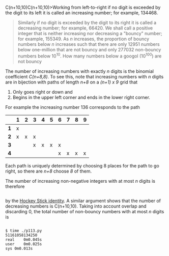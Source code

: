 C(n+10,10)C(n+10,10)>Working from left-to-right if no digit is exceeded by the digit to its left it is called an increasing number; for example, 134468.
>Similarly if no digit is exceeded by the digit to its right it is called a decreasing number; for example, 66420.
>We shall call a positive integer that is neither increasing nor decreasing a "bouncy" number; for example, 155349.
>As _n_ increases, the proportion of bouncy numbers below _n_ increases such that there are only 12951 numbers below one-million that are not bouncy and only 277032 non-bouncy numbers below 10<sup>10</sup>.
>How many numbers below a googol (10<sup>100</sup>) are not bouncy

The number of increasing numbers with exactly _n_ digits is the binomial coefficient _C(n+8,8)_. To see this, note that increasing numbers with _n_ digits are in bijection with paths of length _n+8_ on a _(n+1) x 9_ grid that

 1. Only goes right or down and
 2. Begins in the upper left corner and ends in the lower right corner.

For example the increasing number 136 corresponds to the path 

|| 1 | 2 | 3 | 4| 5 | 6 | 7 | 8| 9
|--|-- |-- |-- |--|-- |--|--|--|--|
 |**1**| x| |  |  |  |  |  |  |
|**2**| x | x | x |  |
|**3**|  |    | x | x | x | x | 
| **4**|  | 	|   |   |   | x | x | x |x

Each path is uniquely determined by choosing 8 places for the path to go right, so there are _n+8_ choose _8_ of them.

The number of increasing non-negative integers with at most _n_ digits is therefore 

<math> C(8,8) + C(9,8) + ... + C(n+8,8) = C(n+9,9)</math>

by the [Hockey Stick identity](https://en.wikipedia.org/wiki/Hockey-stick_identity). A similar argument shows that the number of decreasing numbers is C(n+10,10).  Taking into account overlap and discarding 0, the total number of non-bouncy numbers with at most _n_ digits is 

<math>C(n+9,9) + C(n+10,10) - 10n - 2.<math>

    $ time ./p113.py 
	51161058134250
	real	0m0.045s
	user	0m0.025s
	sys	0m0.013s


